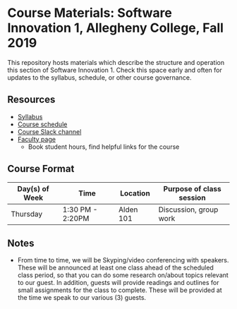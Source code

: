 # Course Materials: Software Innovation 1, Allegheny College, Fall 2019
This repository hosts materials which describe the structure and operation this section of Software Innovation 1. Check this space early and often for updates to the syllabus, schedule, or other course governance.

## Resources

* [Syllabus](Syllabus/CMPSC%20480%20-%20Syllabus.pdf)
* [Course schedule](https://docs.google.com/spreadsheets/d/1zwJbJtdgp6ru_a1dEEtSUjQPv2LTrezFeNRGaQuDfIE/edit?usp=sharing)
* [Course Slack channel](https://cmpsc480fall2019.slack.com)
* [Faculty page](https://cs.allegheny.edu/sites/dluman)
    * Book student hours, find helpful links for the course

## Course Format

|**Day(s) of Week**|**Time**        |**Location**|**Purpose of class session**|
|------------------|----------------|------------|----------------------------|
|Thursday          |1:30 PM - 2:20PM|Alden 101   |Discussion, group work      |

## Notes
* From time to time, we will be Skyping/video conferencing with speakers. These will be announced at least one class ahead of the scheduled class period, so that you can do some research on/about topics relevant to our guest. In addition, guests will provide readings and outlines for small assignments for the class to complete. These will be provided at the time we speak to our various (3) guests.